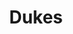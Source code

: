 ---
ee_id: '4404'
site: '1'
type: '2'
long_id: 2018-016 Dukes
url: 2018-016-dukes
title: Dukes
year: '2018'
medium: Inkjet on canvas (x3)
commission:
add_credit:
dims: 108 x 36 in
pitch:
ps:
live_url:
related:
youtube:
imgs: dukes-2018-016-database-dt--ViKY.jpg
subheading:
year2: '2018'
download:
add_credits:
related_code:
layout: things-i-made
---
